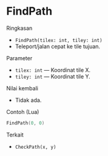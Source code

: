 # FindPath

Ringkasan
- `FindPath(tilex: int, tiley: int)`
- Teleport/jalan cepat ke tile tujuan.

Parameter
- `tilex: int` — Koordinat tile X.
- `tiley: int` — Koordinat tile Y.

Nilai kembali
- Tidak ada.

Contoh (Lua)
```lua
FindPath(0, 0)
```

Terkait
- `CheckPath(x, y)`

